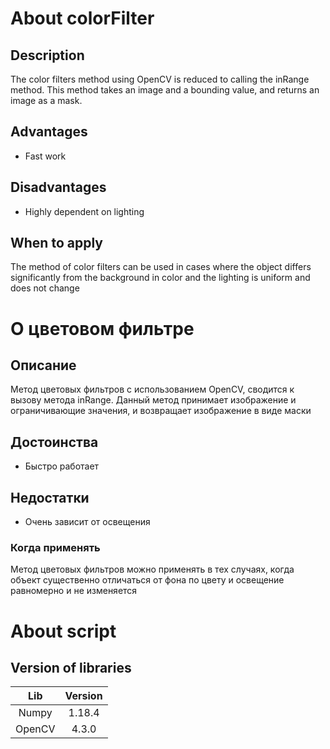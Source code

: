 # About colorFilter
## Description
The color filters method using OpenCV is reduced to calling the inRange method. This method takes an image and a bounding value, and returns an image as a mask.


## Advantages
+ Fast work


## Disadvantages
+ Highly dependent on lighting


## When to apply
The method of color filters can be used in cases where the object differs significantly from the background in color and the lighting is uniform and does not change



# О цветовом фильтре
## Описание
Метод цветовых фильтров с использованием OpenCV, сводится к вызову метода inRange. Данный метод принимает изображение и ограничивающие значения, и возвращает изображение в виде маски


## Достоинства
+ Быстро работает


## Недостатки
+ Очень зависит от освещения


### Когда применять
Метод цветовых фильтров можно применять в тех случаях, когда объект существенно отличаться от фона по цвету и освещение равномерно и не изменяется

# About script
## Version of libraries
| Lib    		| 	Version
| :-------:	| :-------:
| Numpy	|	1.18.4
| OpenCV	|	 4.3.0
